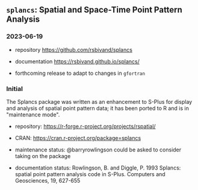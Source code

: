 ## `splancs`: Spatial and Space-Time Point Pattern Analysis

### 2023-06-19

- repository https://github.com/rsbivand/splancs

- documentation https://rsbivand.github.io/splancs/

- forthcoming release to adapt to changes in `gfortran`


### Initial

The Splancs package was written as an enhancement to S-Plus for display and analysis of spatial point pattern data; it has been ported to R and is in "maintenance mode".

- repository: https://r-forge.r-project.org/projects/rspatial/

- CRAN: https://cran.r-project.org/package=splancs

- maintenance status: @barryrowlingson could be asked to consider taking on the package

- documentation status: Rowlingson, B. and Diggle, P. 1993 Splancs: spatial point pattern analysis code in S-Plus. Computers and Geosciences, 19, 627-655
